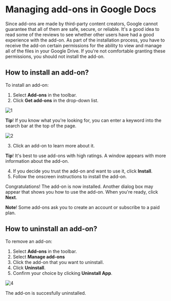 # Managing add-ons in Google Docs

   Since add-ons are made by third-party content creators, Google cannot guarantee that all of them are safe, secure, or reliable.
It's a good idea to read some of the reviews to see whether other users have had a good experience with the add-on.
As part of the installation process, you have to receive the add-on certain permissions for the ability to view and manage all of the files in your Google Drive.
If you're not comfortable granting these permissions, you should not install the add-on. 

## How to install an add-on?

To install an add-on:
1. Select **Add-ons** in the toolbar.
2. Click **Get add-ons** in the drop-down list.

![1](https://user-images.githubusercontent.com/88477186/141090954-9d24a7c3-7ca4-45dd-b3f9-83307979bf63.png)

**Tip**!
If you know what you're looking for, you can enter a keyword into the search bar at the top of the page.

![2](https://user-images.githubusercontent.com/88477186/141091290-49fc0aa2-103a-41ee-b14a-3f3bb49ef75d.png)

3. Click an add-on to learn more about it.

 **Tip**! 
It's best to use add-ons with high ratings. A window appears with more information about the add-on.

4. If you decide you trust the add-on and want to use it, click **Install**.
5. Follow the onscreen instructions to install the add-on.

Congratulations! The add-on is now installed. Another dialog box may appear that shows you how to use the add-on. When you're ready, click **Next**.

**Note**!
Some add-ons ask you to create an account or subscribe to a paid plan. 

## How to uninstall an add-on?

To remove an add-on:
1. Select **Add-ons** in the toolbar.
2. Select **Manage add-ons**
3. Click the add-on that you want to uninstall.
4. Click **Uninstall**.
5. Confirm your choice by clicking **Uninstall App**.

![4](https://user-images.githubusercontent.com/88477186/141092965-5be4f1b6-2652-464d-81e9-03e91fe9ae33.png)

The add-on is succesfully uninstalled.
